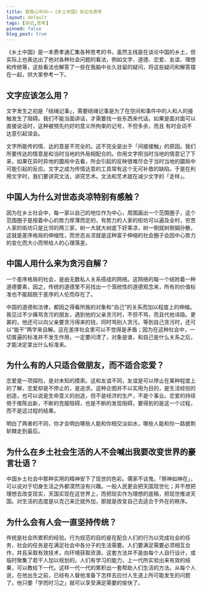 ```yaml
---
title: 答我心中问——《乡土中国》杂记与思考
layout: default
tags: [杂记,思考]
pinned: false
blog_post: true
---
```


《乡土中国》是一本费孝通汇集各种思考的书，虽然主线是在谈论中国的乡土，但实际上也表达出了他对各种社会问题的看法，例如文字、道德、恋爱、友谊、理想和传统等，这些看法也解答了一些在我脑中长久驻留的疑问，将这些疑问和解答摆在一起，供大家参考一下。


## 文字应该怎么用？

文字发生之初是「结绳记事」，需要结绳记事是为了在空间和事件中的人和人的接触发生了阻碍。我们不能当面讲话，才需要找一些东西来代话。如果是面对面可以直接说话时，这种被预先约好的意义所拘束的记号，不但多余，而且 有时会词不达意引起误会。

文字所能传的情、达的意是不完全的。这不完全是出于「间接接触」的原因。我们所要传达的情意是和当时当地的外局相配合的。你用文字把当时当地的情意记了下来，如果在异时异地的圜局中去看，所会引起的反映很难尽合于当时当地的圜局中可能引起的反应。文字之成为传情达意的工具常有这个无可补救的缺陷。于是在利用文字时，我们要讲究文法，讲究艺术。文法和艺术就在减少文字的「走样」。

## 中国人为什么对世态炎凉特别有感触？

因为在乡土社会中，每一家以自己的地位作为中心，周围画出一个范围圈子，这个范围圈子是按着中心的势力厚薄而定的，有势力的人家的街坊可以遍及全村，穷苦人家的街坊只是比邻的两三家，树一大就大树底下好乘凉，树一倒就树倒猢孙散，这就是差序格局的伸缩性，而世态炎凉就是这种富于伸缩的社会圈子会因中心势力的变化而大小而带给人的心理落差。

## 中国人用什么来为贪污自解？

一个差序格局的社会，是由无数私人关系搭成的网络。这网络的每一个结附着一种道德要素，因之，传统的道德里不另找出一个笼统性的道德观念来，所有的价值标准也不能超脱于差序的人伦而存在了。 

中国的道德和法律，都因之得看所施的对象和“自己”的关系而加以程度上的伸缩。我见过不少痛骂贪污的朋友，遇到他的父亲贪污时，不但不骂，而且代他讳隐。更甚的，他还可以向父亲要贪污得来的钱，同时骂别人贪污。等到自己贪污时，还可以“能干”两字来自解。这在差序社会里可以不觉得是矛盾；因为在这种社会中，一切普遍的标准并不发生作用，一定要问清了，对象是谁，和自己是什么关系之后，才能决定拿出什么标准来。 

## 为什么有的人只适合做朋友，而不适合恋爱？

恋爱是一项探险，是对未知的摸索。这和友谊不同，友谊是可以停止在某种程度上的了解，恋爱却是不停止的，是追求。这种企图并不以实用为目的，是生活经验的创造，也可以说是生命意义的创造，但不是经济的生产，不是个事业。恋爱的持续倚于推陈出新，不断的克服阻碍，也是不断的发现阻碍，要得到的是这一个过程，而不是这过程的结果。

明白了两者的不同，你才会明白哪些人能和你相交淡如水，哪些人能和你一路披荆斩棘走到最后。


## 为什么在乡土社会生活的人不会喊出我要改变世界的豪言壮语？

中国乡土社会中那种实用的精神安下了现世的色彩。儒家不谈鬼，「祭神如神在」，可以说对于切身生活之外都漠然没有兴趣。一般人民更会把天国现世化；并不想把理想去改变现实，天国实现在这世界上，而把现实作为理想的底稿，把现世推进天国。对生活的态度是以克己来迁就外加，那就是改变自己去适合于外在的秩序。

## 为什么会有人会一直坚持传统？

传统是社会所累积的经验。行为规范的目的是在配合人们的行为以完成社会的任务，社会的任务是在满足社会中各分子的生活需要。人们要满足需要必须相互合作，并且采取有效技术，向环境获取资源。这套方法并不是由每个人自行设计，或临时聚集了若干人加以规划的。人们有学习的能力，上一代所实验出来有效的结果，可以教给下一代。这样一代一代的累积出一套帮助人们生活的方法。从每个人说，在他出生之前，已经有人替他准备下怎样去应付人生道上所可能发生的问题了。他只要「学而时习之」就可以享受满足需要的愉快了。 


